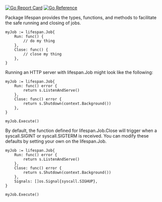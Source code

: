 [![Go Report Card](https://goreportcard.com/badge/github.com/jharshman/lifespan)](https://goreportcard.com/report/github.com/jharshman/lifespan)
[![Go Reference](https://pkg.go.dev/badge/github.com/jharshman/async.svg)](https://pkg.go.dev/github.com/jharshman/lifespan)

Package lifespan provides the types, functions, and methods to facilitate the safe running
and closing of jobs.

```
myJob := lifespan.Job{
	Run: func() {
		// do my thing
	},
	Close: func() {
		// close my thing
	},
}
```

Running an HTTP server with lifespan.Job might look like the following:

```
myJob := lifespan.Job{
	Run: func() error {
		return s.ListenAndServe()
	},
	Close: func() error {
		return s.Shutdown(context.Background())
	},
}

myJob.Execute()
```

By default, the function defined for lifespan.Job.Close will trigger when a syscall.SIGINT or
syscall.SIGTERM is received. You can modify these defaults by setting your own on the lifespan.Job.

```
myJob := lifespan.Job{
	Run: func() error {
		return s.ListenAndServe()
	},
	Close: func() error {
		return s.Shutdown(context.Background())
	},
	Signals: []os.Signal{syscall.SIGHUP},
}

myJob.Execute()
```

